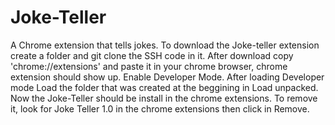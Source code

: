 # Joke-Teller
A Chrome extension that tells jokes.
To download the Joke-teller extension create a folder and git clone the SSH code in it.
After download copy 'chrome://extensions' and paste it in your chrome browser, chrome extension should show up.
Enable Developer Mode.
After loading Developer mode Load the folder that was created at the beggining in Load unpacked.
Now the Joke-Teller should be install in the chrome extensions.
To remove it, look for Joke Teller 1.0 in the chrome extensions then click in Remove.
